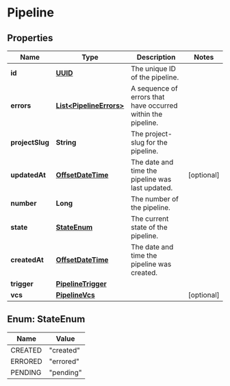 

# Pipeline

## Properties

Name | Type | Description | Notes
------------ | ------------- | ------------- | -------------
**id** | [**UUID**](UUID.md) | The unique ID of the pipeline. | 
**errors** | [**List&lt;PipelineErrors&gt;**](PipelineErrors.md) | A sequence of errors that have occurred within the pipeline. | 
**projectSlug** | **String** | The project-slug for the pipeline. | 
**updatedAt** | [**OffsetDateTime**](OffsetDateTime.md) | The date and time the pipeline was last updated. |  [optional]
**number** | **Long** | The number of the pipeline. | 
**state** | [**StateEnum**](#StateEnum) | The current state of the pipeline. | 
**createdAt** | [**OffsetDateTime**](OffsetDateTime.md) | The date and time the pipeline was created. | 
**trigger** | [**PipelineTrigger**](PipelineTrigger.md) |  | 
**vcs** | [**PipelineVcs**](PipelineVcs.md) |  |  [optional]



## Enum: StateEnum

Name | Value
---- | -----
CREATED | &quot;created&quot;
ERRORED | &quot;errored&quot;
PENDING | &quot;pending&quot;



